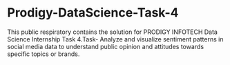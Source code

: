 # Prodigy-DataScience-Task-4
This public respiratory contains the solution for PRODIGY INFOTECH Data Science Internship Task 4.Task- Analyze and visualize sentiment patterns in social media data to understand public opinion and attitudes towards specific topics or brands.
